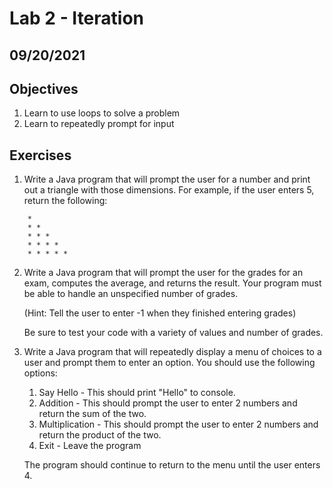 # Lab 2 - Iteration #

## 09/20/2021 ##

## Objectives ##

1. Learn to use loops to solve a problem
2. Learn to repeatedly prompt for input

## Exercises ##

1. Write a Java program that will prompt the user for a number and print out a triangle with those dimensions. For example, if the user enters 5, return the following:
```
    *
    * *
    * * *
    * * * *
    * * * * *
```
2. Write a Java program that will prompt the user for the grades for an exam, computes the average, and returns the result. Your program must be able to handle an unspecified number of grades.

    (Hint: Tell the user to enter -1 when they finished entering grades)

    Be sure to test your code with a variety of values and number of grades.

3. Write a Java program that will repeatedly display a menu of choices to a user and prompt them to enter an option. You should use the following options:

    1. Say Hello - This should print "Hello" to console.
    2. Addition - This should prompt the user to enter 2 numbers and return the sum of the two.
    3. Multiplication - This should prompt the user to enter 2 numbers and return the product of the two.
    4. Exit - Leave the program

    The program should continue to return to the menu until the user enters 4.
